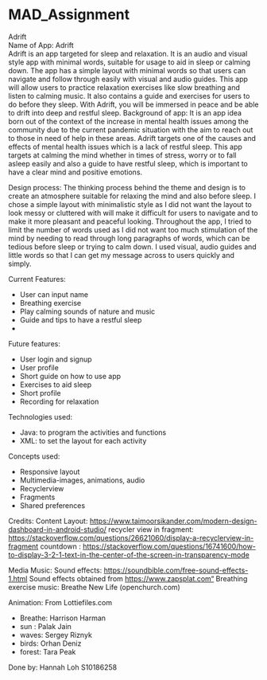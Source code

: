 # MAD_Assignment

Adrift <br />
Name of App: Adrift <br />
Adrift is an app targeted for sleep and relaxation. It is an audio and visual style app with minimal words, suitable for usage to aid in sleep or calming down. The app has a simple layout with minimal words so that users can navigate and follow through easily with visual and audio guides. This app will allow users to practice relaxation exercises like slow breathing and listen to calming music. It also contains a guide and exercises for users to do before they sleep. With Adrift, you will be immersed in peace and be able to drift into deep and restful sleep.
Background of app:
It is an app idea born out of the context of the increase in mental health issues among the community due to the current pandemic situation with the aim to reach out to those in need of help in these areas. Adrift targets one of the causes and effects of mental health issues which is a lack of restful sleep. This app targets at calming the mind whether in times of stress, worry or to fall asleep easily and also a guide to have restful sleep, which is important to have a clear mind and positive emotions.  

Design process: 
The thinking process behind the theme and design is to create an atmosphere suitable for relaxing the mind and also before sleep. I chose a simple layout with minimalistic style as I did not want the layout to look messy or cluttered with will make it difficult for users to navigate and to make it more pleasant and peaceful looking. Throughout the app, I tried to limit the number of words used as I did not want too much stimulation of the mind by needing to read through long paragraphs of words, which can be tedious before sleep or trying to calm down. I used visual, audio guides and little words so that I can get my message across to users quickly and simply.

Current Features:
-	User can input name
-	Breathing exercise
-	Play calming sounds of nature and music
-	Guide and tips to have a restful sleep
-
Future features:
-	User login and signup
-	User profile
-	Short guide on how to use app
-	Exercises to aid sleep
-	Short profile
-	Recording for relaxation

Technologies used:
-	Java: to program the activities and functions 
-	XML: to set the layout for each activity

Concepts used:
-	Responsive layout
-	Multimedia-images, animations, audio
-	Recyclerview
-	Fragments
-	Shared preferences



Credits:
Content
Layout: https://www.taimoorsikander.com/modern-design-dashboard-in-android-studio/
 recycler view in fragment: https://stackoverflow.com/questions/26621060/display-a-recyclerview-in-fragment
countdown : https://stackoverflow.com/questions/16741600/how-to-display-3-2-1-text-in-the-center-of-the-screen-in-transparency-mode

Media
Music:
Sound effects: https://soundbible.com/free-sound-effects-1.html
Sound effects obtained from https://www.zapsplat.com“
Breathing exercise music: Breathe New Life (openchurch.com)


Animation:
From Lottiefiles.com
-	Breathe: Harrison Harman
-	sun : Palak Jain 
-	waves: Sergey Riznyk 
-	birds: Orhan Deniz 
-	forest: Tara Peak 

Done by: Hannah Loh S10186258
